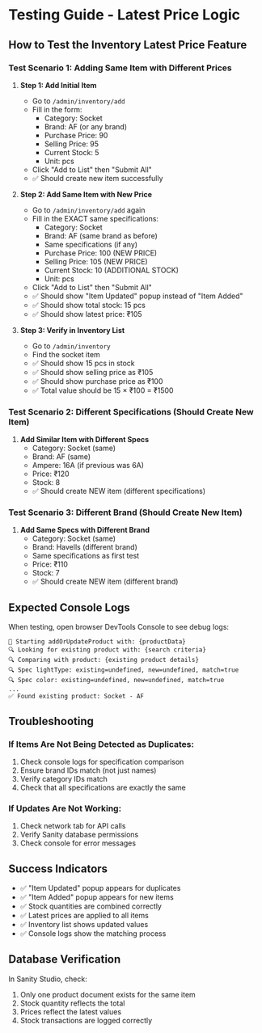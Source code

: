 # Testing Guide - Latest Price Logic

## How to Test the Inventory Latest Price Feature

### Test Scenario 1: Adding Same Item with Different Prices

1. **Step 1: Add Initial Item**
   - Go to `/admin/inventory/add`
   - Fill in the form:
     - Category: Socket
     - Brand: AF (or any brand)
     - Purchase Price: 90
     - Selling Price: 95
     - Current Stock: 5
     - Unit: pcs
   - Click "Add to List" then "Submit All"
   - ✅ Should create new item successfully

2. **Step 2: Add Same Item with New Price**
   - Go to `/admin/inventory/add` again
   - Fill in the EXACT same specifications:
     - Category: Socket
     - Brand: AF (same brand as before)
     - Same specifications (if any)
     - Purchase Price: 100 (NEW PRICE)
     - Selling Price: 105 (NEW PRICE)
     - Current Stock: 10 (ADDITIONAL STOCK)
     - Unit: pcs
   - Click "Add to List" then "Submit All"
   - ✅ Should show "Item Updated" popup instead of "Item Added"
   - ✅ Should show total stock: 15 pcs
   - ✅ Should show latest price: ₹105

3. **Step 3: Verify in Inventory List**
   - Go to `/admin/inventory`
   - Find the socket item
   - ✅ Should show 15 pcs in stock
   - ✅ Should show selling price as ₹105
   - ✅ Should show purchase price as ₹100
   - ✅ Total value should be 15 × ₹100 = ₹1500

### Test Scenario 2: Different Specifications (Should Create New Item)

1. **Add Similar Item with Different Specs**
   - Category: Socket (same)
   - Brand: AF (same)
   - Ampere: 16A (if previous was 6A)
   - Price: ₹120
   - Stock: 8
   - ✅ Should create NEW item (different specifications)

### Test Scenario 3: Different Brand (Should Create New Item)

1. **Add Same Specs with Different Brand**
   - Category: Socket (same)
   - Brand: Havells (different brand)
   - Same specifications as first test
   - Price: ₹110
   - Stock: 7
   - ✅ Should create NEW item (different brand)

## Expected Console Logs

When testing, open browser DevTools Console to see debug logs:

```
🚀 Starting addOrUpdateProduct with: {productData}
🔍 Looking for existing product with: {search criteria}
🔍 Comparing with product: {existing product details}
🔍 Spec lightType: existing=undefined, new=undefined, match=true
🔍 Spec color: existing=undefined, new=undefined, match=true
...
✅ Found existing product: Socket - AF
```

## Troubleshooting

### If Items Are Not Being Detected as Duplicates:
1. Check console logs for specification comparison
2. Ensure brand IDs match (not just names)
3. Verify category IDs match
4. Check that all specifications are exactly the same

### If Updates Are Not Working:
1. Check network tab for API calls
2. Verify Sanity database permissions
3. Check console for error messages

## Success Indicators

- ✅ "Item Updated" popup appears for duplicates
- ✅ "Item Added" popup appears for new items
- ✅ Stock quantities are combined correctly
- ✅ Latest prices are applied to all items
- ✅ Inventory list shows updated values
- ✅ Console logs show the matching process

## Database Verification

In Sanity Studio, check:
1. Only one product document exists for the same item
2. Stock quantity reflects the total
3. Prices reflect the latest values
4. Stock transactions are logged correctly